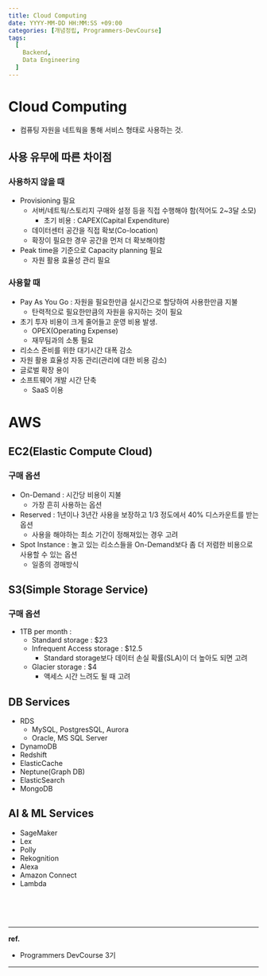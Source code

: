 ```yaml
---
title: Cloud Computing
date: YYYY-MM-DD HH:MM:SS +09:00
categories: [개념정립, Programmers-DevCourse]
tags:
  [
    Backend,
    Data Engineering
  ]
---
```


# Cloud Computing

- 컴퓨팅 자원을 네트웍을 통해 서비스 형태로 사용하는 것.

## 사용 유무에 따른 차이점

### 사용하지 않을 때
- Provisioning 필요
  + 서버/네트웍/스토리지 구매와 설정 등을 직접 수행해야 함(적어도 2~3달 소모)
    * 초기 비용 : CAPEX(Capital Expenditure)
  + 데이터센터 공간을 직접 확보(Co-location)
  + 확장이 필요한 경우 공간을 먼저 더 확보해야함
- Peak time을 기준으로 Capacity planning 필요
  + 자원 활용 효율성 관리 필요

### 사용할 때
- Pay As You Go : 자원을 필요한만큼 실시간으로 할당하여 사용한만큼 지불
  + 탄력적으로 필요한만큼의 자원을 유지하는 것이 필요
- 초기 투자 비용이 크게 줄어들고 운영 비용 발생.
  + OPEX(Operating Expense)
  + 재무팀과의 소통 필요
- 리소스 준비를 위한 대기시간 대폭 감소
- 자원 활용 효율성 자동 관리(관리에 대한 비용 감소)
- 글로벌 확장 용이
- 소프트웨어 개발 시간 단축
  + SaaS 이용

# AWS

## EC2(Elastic Compute Cloud)

### 구매 옵션

- On-Demand : 시간당 비용이 지불
  + 가장 흔히 사용하는 옵션
- Reserved : 1년이나 3년간 사용을 보장하고 1/3 정도에서 40% 디스카운트를 받는 옵션
  + 사용을 해야하는 최소 기간이 정해져있는 경우 고려
- Spot Instance : 놀고 있는 리소스들을 On-Demand보다 좀 더 저렴한 비용으로 사용할 수 있는 옵션
  + 일종의 경매방식

## S3(Simple Storage Service)

### 구매 옵션

- 1TB per month :
  + Standard storage : $23
  + Infrequent Access storage : $12.5
    * Standard storage보다 데이터 손실 확률(SLA)이 더 높아도 되면 고려
  + Glacier storage : $4
    * 액세스 시간 느려도 될 때 고려


## DB Services

- RDS
  + MySQL, PostgresSQL, Aurora
  + Oracle, MS SQL Server
- DynamoDB
- Redshift
- ElasticCache
- Neptune(Graph DB)
- ElasticSearch
- MongoDB

## AI & ML Services

- SageMaker
- Lex
- Polly
- Rekognition
- Alexa
- Amazon Connect
- Lambda


<br/>
<br/>
<br/>

<hr/>

**ref.**<br/>
- Programmers DevCourse 3기

<hr/>
